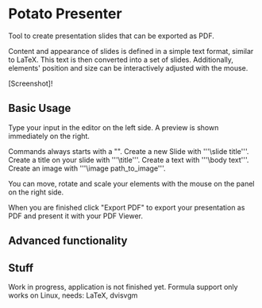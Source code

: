 # Potato Presenter

Tool to create presentation slides that can be exported as PDF.

Content and appearance of slides is defined in a simple text format, similar to LaTeX.
This text is then converted into a set of slides.
Additionally, elements' position and size can be interactively adjusted with the mouse.

[Screenshot]! 

## Basic Usage

Type your input in the editor on the left side.
A preview is shown immediately on the right.

Commands always starts with a "\". 
Create a new Slide with '''\slide title'''.
Create a title on your slide with '''\title'''.
Create a text with '''\body text'''.
Create an image with '''\image path_to_image'''.

You can move, rotate and scale your elements with the mouse on the panel on the right side.

When you are finished click "Export PDF" to export your presentation as PDF and present it with your PDF Viewer.

## Advanced functionality


## Stuff

Work in progress, application is not finished yet.
Formula support only works on Linux, needs: LaTeX, dvisvgm
